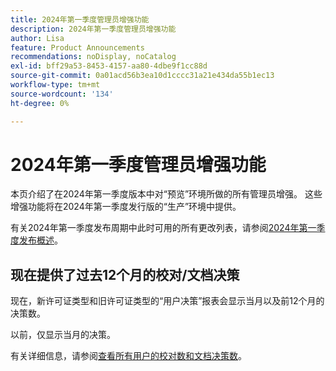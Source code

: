 ```yaml
---
title: 2024年第一季度管理员增强功能
description: 2024年第一季度管理员增强功能
author: Lisa
feature: Product Announcements
recommendations: noDisplay, noCatalog
exl-id: bff29a53-8453-4157-aa80-4dbe9f1cc88d
source-git-commit: 0a01acd56b3ea10d1cccc31a21e434da55b1ec13
workflow-type: tm+mt
source-wordcount: '134'
ht-degree: 0%

---
```


# 2024年第一季度管理员增强功能

本页介绍了在2024年第一季度版本中对“预览”环境所做的所有管理员增强。 这些增强功能将在2024年第一季度发行版的“生产”环境中提供。

有关2024年第一季度发布周期中此时可用的所有更改列表，请参阅[&#x200B; 2024年第一季度发布概述](/help/quicksilver/product-announcements/product-releases/24-q1-release-activity/24-q1-release-overview.md)。

## 现在提供了过去12个月的校对/文档决策

现在，新许可证类型和旧许可证类型的“用户决策”报表会显示当月以及前12个月的决策数。

以前，仅显示当月的决策。

有关详细信息，请参阅[查看所有用户的校对数和文档决策数](/help/quicksilver/review-and-approve-work/tips-tricks-troubleshooting-approvals/view-number-of-decisions-for-users.md)。
